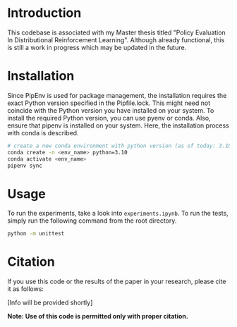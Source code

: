 # Introduction
This codebase is associated with my Master thesis titled "Policy Evaluation In Distributional Reinforcement Learning".
Although already functional, this is still a work in progress which may be updated in the future.

# Installation
Since PipEnv is used for package management, the installation requires the
exact Python version specified in the Pipfile.lock. This might need not
coincide with the Python version you have installed on your system. To
install the required Python version, you can use pyenv or conda.
Also, ensure that pipenv is installed on your system.
Here, the installation process with conda is described.

```bash
# create a new conda environment with python version (as of today: 3.10)
conda create -n <env_name> python=3.10
conda activate <env_name>
pipenv sync
```

# Usage
To run the experiments, take a look into `experiments.ipynb`.
To run the tests, simply run the following command from the root directory.
```bash
python -m unittest
```

# Citation
If you use this code or the results of the paper in your research,
please cite it as follows:

[Info will be provided shortly]

**Note: Use of this code is permitted only with proper citation.**

